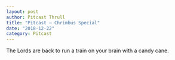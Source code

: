```yaml
---
layout: post
author: Pitcast Thrull
title: "Pitcast – Chrimbus Special"
date: "2018-12-22"
category: Pitcast
---
```


The Lords are back to run a train on your brain with a candy cane.
